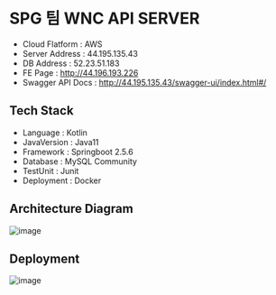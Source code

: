 # SPG 팀 WNC API SERVER
- Cloud Flatform : AWS
- Server Address : 44.195.135.43
- DB Address : 52.23.51.183
- FE Page : http://44.196.193.226
- Swagger API Docs : http://44.195.135.43/swagger-ui/index.html#/

## Tech Stack
- Language : Kotlin
- JavaVersion : Java11
- Framework : Springboot 2.5.6
- Database : MySQL Community
- TestUnit : Junit
- Deployment : Docker

## Architecture Diagram
![image](https://user-images.githubusercontent.com/55086076/141689714-5bcb0ae4-0ad7-4730-aae2-04a118ff8cd3.png)

## Deployment
![image](https://user-images.githubusercontent.com/55086076/141690266-cfcdb3a3-6db8-4c12-a754-46b80954f693.png)
